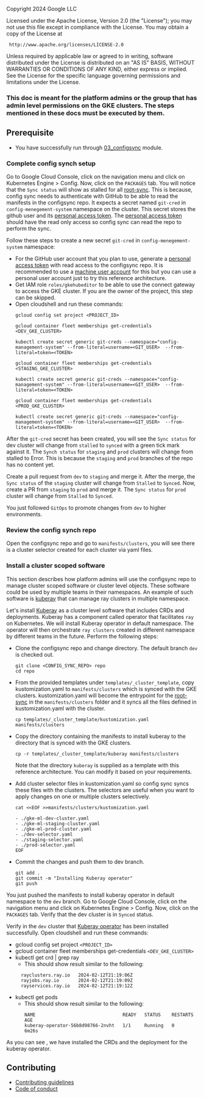 Copyright 2024 Google LLC

Licensed under the Apache License, Version 2.0 (the "License");
you may not use this file except in compliance with the License.
You may obtain a copy of the License at

     http://www.apache.org/licenses/LICENSE-2.0

Unless required by applicable law or agreed to in writing, software
distributed under the License is distributed on an "AS IS" BASIS,
WITHOUT WARRANTIES OR CONDITIONS OF ANY KIND, either express or implied.
See the License for the specific language governing permissions and
limitations under the License.

### This doc is meant for the platform admins or the group that has admin level permissions on the GKE clusters. The steps mentioned in these docs must be executed by them.

## Prerequisite
- You have successfully run through [03_configsync][configsync] module.

### Complete config synch setup

Go to Google Cloud Console, click on the navigation menu and click on Kubernetes Engine > Config. Now, click on the `PACKAGES`
tab. You will notice that the `Sync status` will show as stalled for all [root-sync][root-sync].
This is because, config sync needs to authenticate with GitHub to be able to read the manifests in the configsync repo. It expects a secret named `git-cred` in `config-menegement-system` namespace on the cluster.
This secret stores the github user and its [personal access token][personal-access-token]. The [personal access token][personal-access-token] should have the read only access so config sync can read the repo to perform the sync.

Follow these steps to create a new secret `git-cred` in `config-menegement-system` namespace:
- For the GitHub user account that you plan to use, generate a  [personal access token][personal-access-token] with read access to the configsync repo. It is recommended to use a [machine user account][machine-user-account] for this but you can use a personal user account just to try this reference architecture.
- Get IAM role `roles/gkehubeditor` to be able to use the connect gateway to access the GKE cluster. If you are the owner of the project, this step can be skipped.
- Open cloudshell and run these commands:
  ```
  gcloud config set project <PROJECT_ID>
  
  gcloud container fleet memberships get-credentials  <DEV_GKE_CLUSTER>
  
  kubectl create secret generic git-creds --namespace="config-management-system" --from-literal=username=<GIT_USER>  --from-literal=token=<TOKEN>
  
  gcloud container fleet memberships get-credentials  <STAGING_GKE_CLUSTER>
  
  kubectl create secret generic git-creds --namespace="config-management-system" --from-literal=username=<GIT_USER>  --from-literal=token=<TOKEN>
  
  gcloud container fleet memberships get-credentials  <PROD_GKE_CLUSTER>
  
  kubectl create secret generic git-creds --namespace="config-management-system" --from-literal=username=<GIT_USER>  --from-literal=token=<TOKEN>
  ```

After the `git-cred` secret has been created, you will see the `Sync status` for dev cluster will change from `stalled` to `synced` with a green tick mark against it. The `Synch status` for `staging` and `prod` clusters will change from stalled to Error. This is because the `staging` and `prod` branches of the repo has no content yet.

Create a pull request from `dev` to `staging` and merge it. After the merge, the `Sync status` of the `staging` cluster will change from `Stalled` to `Synced`. Now, create a PR from `staging` to `prod` and merge it. The `Sync status` for `prod` cluster will change from `Stalled` to `Synced`.

You just followed `GitOps` to promote changes from `dev` to higher environments. 

### Review the config synch repo
Open the configsync repo and go to `manifests/clusters`, you will see there is a cluster selector created for each cluster via yaml files.

### Install a cluster scoped software
This section describes how platform admins will use the configsync repo to manage cluster scoped software or cluster level objects. These software could be used by multiple teams in their namespaces. An example of such software is [kuberay][kuberay] that can manage ray clusters in multiple namespace.


Let's install [Kuberay][kuberay] as a cluster level software that includes CRDs and deployments. Kuberay has a component called operator that facilitates `ray` on Kubernetes. We will install Kuberay operator in default namespace. The operator will then orchestrate `ray clusters` created in different namespace by different teams in the future.
Perform the following steps:
- Clone the configsync repo and change directory. The default branch `dev` is checked out.
  ```
  git clone <CONFIG_SYNC_REPO> repo
  cd repo
  ``` 

- From the provided templates under `templates/_cluster_template`, copy kustomization.yaml to `manifests/clusters` which is synced with the GKE clusters. kustomization.yaml will become the entrypoint for the [root-sync][root-sync] in the `manifests/clusters` folder and it syncs all the files defined in kustomization.yaml with the cluster.
  ```
  cp templates/_cluster_template/kustomization.yaml manifests/clusters
  ```
      
- Copy the directory containing the manifests to install kuberay to the directory that is synced with the GKE clusters. 
  ```
  cp -r templates/_cluster_template/kuberay manifests/clusters
  ```
  Note that the directory `kuberay` is supplied as a template with this reference architecture. You can modify it based on your requirements.

- Add cluster selector files in kustomization.yaml so config sync syncs these files with the clusters. The selectors are useful when you want to apply changes on one or multiple clusters selectively.   
  ```
  cat <<EOF >>manifests/clusters/kustomization.yaml
  
  - ./gke-ml-dev-cluster.yaml
  - ./gke-ml-staging-cluster.yaml
  - ./gke-ml-prod-cluster.yaml
  - ./dev-selector.yaml
  - ./staging-selector.yaml
  - ./prod-selector.yaml
  EOF
  ```
  
- Commit the changes and push them to dev branch.
  ```
  git add .
  git commit -m "Installing Kuberay operator"
  git push
  ```

You just pushed the manifests to install kuberay operator in default namespace to the `dev` branch. Go to Google Cloud Console, click on the navigation menu and click on Kubernetes Engine > Config. Now, click on the `PACKAGES` tab. Verify that the dev cluster is in `Synced` status.

Verify in the `dev` cluster that [Kuberay operator][kuberay] has been installed successfully.
Open cloudshell and run these commands:
- gcloud config set project `<PROJECT_ID>`
- gcloud container fleet memberships get-credentials  `<DEV_GKE_CLUSTER>`
- kubectl get crd | grep ray
  - This should show result similar to the following:
  ```
    rayclusters.ray.io   2024-02-12T21:19:06Z
    rayjobs.ray.io       2024-02-12T21:19:09Z
    rayservices.ray.io   2024-02-12T21:19:12Z
  ```
- kubectl get pods
  - This should show result similar to the following:
    ```
    NAME                                READY   STATUS    RESTARTS   AGE
    kuberay-operator-56b8d98766-2nvht   1/1     Running   0          6m26s
    ```
As you can see , we have installed the CRDs and the deployment for the kuberay operator.

## Contributing

*   [Contributing guidelines][contributing-guidelines]
*   [Code of conduct][code-of-conduct]

<!-- LINKS: https://www.markdownguide.org/basic-syntax/#reference-style-links -->

[contributing-guidelines]: CONTRIBUTING.md
[code-of-conduct]: code-of-conduct.md
[repo-sync]: https://cloud.google.com/anthos-config-management/docs/reference/rootsync-reposync-fields
[root-sync]: https://cloud.google.com/anthos-config-management/docs/reference/rootsync-reposync-fields
[personal-access-token]: https://docs.github.com/en/authentication/keeping-your-account-and-data-secure/managing-your-personal-access-tokens
[machine-user-account]: https://docs.github.com/en/get-started/learning-about-github/types-of-github-accounts
[kuberay]: https://ray-project.github.io/kuberay/
[configsync]: ../03_configsync




